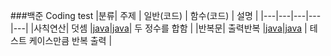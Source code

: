 ###백준 Coding test
|분류| 주제 | 일반(코드) | 함수(코드) | 설명 |
|---|---|---|---|---|
|사칙연산| 덧셈 |[java](https://www.acmicpc.net/source/51269792)|[java](https://www.acmicpc.net/source/51270569)| 두 정수를 합함 |
|반복문| 출력반복 |[java](https://www.acmicpc.net/submit/10950/51273101)|[java](https://www.acmicpc.net/source/51273444) | 테스트 케이스만큼 반복 출력 |
